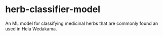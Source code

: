 # herb-classifier-model
 An ML model for classifying medicinal herbs that are commonly found an used in Hela Wedakama.


